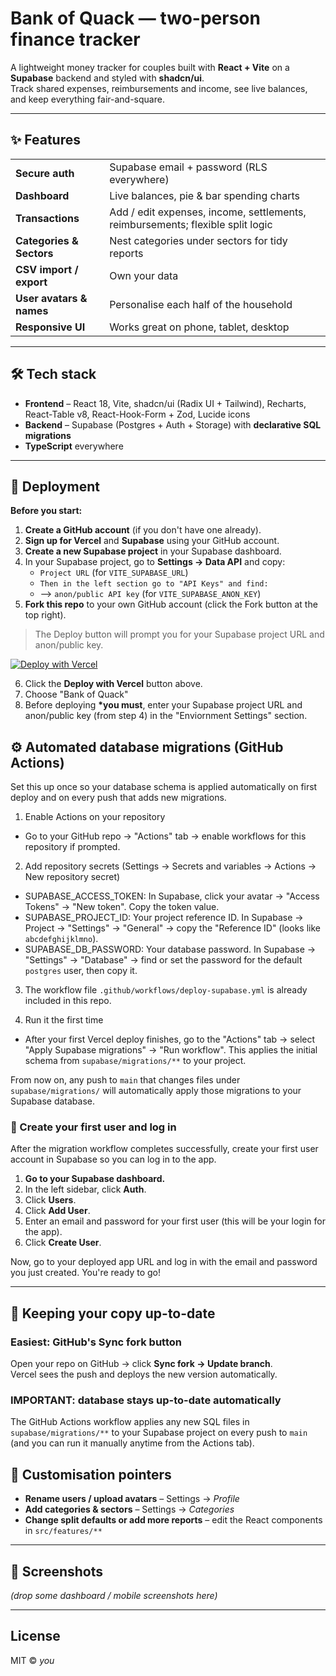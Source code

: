 # Bank of Quack — two-person finance tracker

A lightweight money tracker for couples built with **React + Vite** on a **Supabase** backend and styled with **shadcn/ui**.  
Track shared expenses, reimbursements and income, see live balances, and keep everything fair-and-square.

---

## ✨ Features

|                          |                                                                                |
| ------------------------ | ------------------------------------------------------------------------------ |
| **Secure auth**          | Supabase email + password (RLS everywhere)                                     |
| **Dashboard**            | Live balances, pie & bar spending charts                                       |
| **Transactions**         | Add / edit expenses, income, settlements, reimbursements; flexible split logic |
| **Categories & Sectors** | Nest categories under sectors for tidy reports                                 |
| **CSV import / export**  | Own your data                                                                  |
| **User avatars & names** | Personalise each half of the household                                         |
| **Responsive UI**        | Works great on phone, tablet, desktop                                          |

---

## 🛠 Tech stack

- **Frontend** – React 18, Vite, shadcn/ui (Radix UI + Tailwind), Recharts, React-Table v8, React-Hook-Form + Zod, Lucide icons
- **Backend** – Supabase (Postgres + Auth + Storage) with **declarative SQL migrations**
- **TypeScript** everywhere

---

## 🚀 Deployment

**Before you start:**

1. **Create a GitHub account** (if you don't have one already).
2. **Sign up for Vercel** and **Supabase** using your GitHub account.
3. **Create a new Supabase project** in your Supabase dashboard.
4. In your Supabase project, go to **Settings → Data API** and copy:
   - `Project URL` (for `VITE_SUPABASE_URL`)
   - `Then in the left section go to "API Keys" and find:`
   - --> `anon/public API key` (for `VITE_SUPABASE_ANON_KEY`)
5. **Fork this repo** to your own GitHub account (click the Fork button at the top right).

> The Deploy button will prompt you for your Supabase project URL and anon/public key.

[![Deploy with Vercel](https://vercel.com/button)](https://vercel.com/new>)

6. Click the **Deploy with Vercel** button above.
7. Choose "Bank of Quack"
8. Before deploying **\*you must**, enter your Supabase project URL and anon/public key (from step 4) in the "Enviornment Settings" section.

## ⚙️ Automated database migrations (GitHub Actions)

Set this up once so your database schema is applied automatically on first deploy and on every push that adds new migrations.

1. Enable Actions on your repository

- Go to your GitHub repo → "Actions" tab → enable workflows for this repository if prompted.

2. Add repository secrets (Settings → Secrets and variables → Actions → New repository secret)

- SUPABASE_ACCESS_TOKEN: In Supabase, click your avatar → "Access Tokens" → "New token". Copy the token value.
- SUPABASE_PROJECT_ID: Your project reference ID. In Supabase → Project → "Settings" → "General" → copy the "Reference ID" (looks like `abcdefghijklmno`).
- SUPABASE_DB_PASSWORD: Your database password. In Supabase → "Settings" → "Database" → find or set the password for the default `postgres` user, then copy it.

3. The workflow file `.github/workflows/deploy-supabase.yml` is already included in this repo.

4. Run it the first time

- After your first Vercel deploy finishes, go to the "Actions" tab → select "Apply Supabase migrations" → "Run workflow". This applies the initial schema from `supabase/migrations/**` to your project.

From now on, any push to `main` that changes files under `supabase/migrations/` will automatically apply those migrations to your Supabase database.

### 👤 Create your first user and log in

After the migration workflow completes successfully, create your first user account in Supabase so you can log in to the app.

1. **Go to your Supabase dashboard.**
2. In the left sidebar, click **Auth**.
3. Click **Users**.
4. Click **Add User**.
5. Enter an email and password for your first user (this will be your login for the app).
6. Click **Create User**.

Now, go to your deployed app URL and log in with the email and password you just created. You're ready to go!

---

## 🔄 Keeping your copy up-to-date

### Easiest: GitHub's **Sync fork** button

Open your repo on GitHub → click **Sync fork → Update branch**.  
Vercel sees the push and deploys the new version automatically.

### IMPORTANT: database stays up-to-date automatically

The GitHub Actions workflow applies any new SQL files in `supabase/migrations/**` to your Supabase project on every push to `main` (and you can run it manually anytime from the Actions tab).

## 📝 Customisation pointers

- **Rename users / upload avatars** – Settings → _Profile_
- **Add categories & sectors** – Settings → _Categories_
- **Change split defaults or add more reports** – edit the React components in `src/features/**`

---

## 📸 Screenshots

_(drop some dashboard / mobile screenshots here)_

---

## License

MIT © _you_

